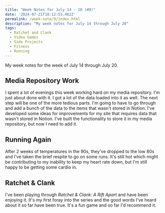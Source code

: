 ```yaml
---
title: "Week Notes for July 14 - 20 (#9)"
date: '2024-07-21T18:12:53.462Z'
permalink: /week-note/9/index.html
description: "My week notes for July 14 through July 20"
tags:
  - Ratchet and Clank
  - Video Games
  - Side Projects
  - Fitness
  - Running
---
```


My week notes for the week of July 14 through July 20.
<!-- excerpt -->

## Media Repository Work

I spent a lot of evenings this week working hard on my media repository. I'm just about done with it. I got a lot of the data loaded into it as well. The next step will be one of the more tedious parts. I'm going to have to go through and add a bunch of the data to the items that wasn't stored in Notion. I've developed some ideas for improvements for my site that requires data that wasn't stored in Notion. I've built the functionality to store it in my media repository, but now I need to add it.

## Running Again

After 2 weeks of temperatures in the 90s, they've dropped to the low 80s and I've taken the brief respite to go on some runs. It's still hot which might be contributing to my inability to keep my heart rate down, but I'm still happy to be getting some cardio in.

## Ratchet & Clank

I've been playing through *Ratchet & Clank: A Rift Apart* and have been enjoying it. It's my first foray into the series and the good words I've heard about it so far have been true. It's a fun game and so far I'd recommend it.
